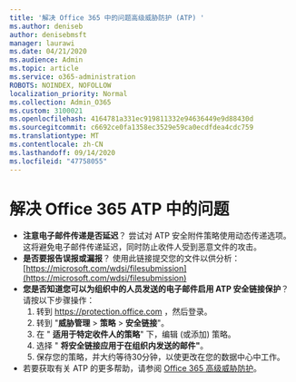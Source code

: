```yaml
---
title: '解决 Office 365 中的问题高级威胁防护 (ATP) '
ms.author: deniseb
author: denisebmsft
manager: laurawi
ms.date: 04/21/2020
ms.audience: Admin
ms.topic: article
ms.service: o365-administration
ROBOTS: NOINDEX, NOFOLLOW
localization_priority: Normal
ms.collection: Admin_O365
ms.custom: 3100021
ms.openlocfilehash: 4164781a331ec919811332e94636449e9d88430d
ms.sourcegitcommit: c6692ce0fa1358ec3529e59ca0ecdfdea4cdc759
ms.translationtype: MT
ms.contentlocale: zh-CN
ms.lasthandoff: 09/14/2020
ms.locfileid: "47758055"
---
```

# <a name="troubleshoot-issues-with-office-365-atp"></a>解决 Office 365 ATP 中的问题

- **注意电子邮件传递是否延迟**？ 尝试对 ATP 安全附件策略使用动态传递选项。 这将避免电子邮件传递延迟，同时防止收件人受到恶意文件的攻击。
- **是否要报告误报或漏报**？ 使用此链接提交您的文件以供分析： [https://microsoft.com/wdsi/filesubmission](https://microsoft.com/wdsi/filesubmission)
- **您是否知道您可以为组织中的人员发送的电子邮件启用 ATP 安全链接保护**？ 请按以下步骤操作：
    1. 转到 https://protection.office.com ，然后登录。
    2. 转到 "**威胁管理**  >  **策略**  >  **安全链接**"。
    3. 在 " **适用于特定收件人的策略**" 下，编辑 (或添加) 策略。
    4. 选择 " **将安全链接应用于在组织内发送的邮件"**。
    5. 保存您的策略，并大约等待30分钟，以使更改在您的数据中心中工作。
- 若要获取有关 ATP 的更多帮助，请参阅 [Office 365 高级威胁防护](https://docs.microsoft.com/microsoft-365/security/office-365-security/office-365-atp)。